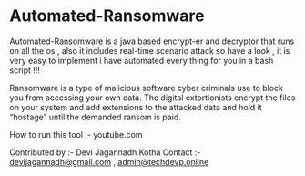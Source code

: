 # Automated-Ransomware
Automated-Ransomware is a java based encrypt-er  and decryptor  that runs on all the os , also it includes real-time scenario attack so have a look , it is very easy to implement i have automated every thing for you in a bash script !!! 



Ransomware is a type of malicious software cyber criminals use to block you from accessing your own data. The digital extortionists encrypt the files on your system and add extensions to the attacked data and hold it “hostage” until the demanded ransom is paid.



How to run this tool :- youtube.com


Contributed by :- Devi Jagannadh Kotha
Contact        :- devijagannadh@gmail.com , admin@techdevp.online 
